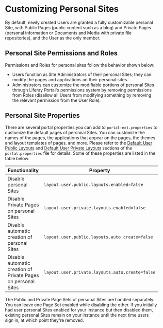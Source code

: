 # Customizing Personal Sites

By default, newly created Users are granted a fully customizable personal Site, with Public Pages (public content such as a blog) and Private Pages (personal information or Documents and Media with private file repositories), and the User as the only member.

## Personal Site Permissions and Roles

Permissions and Roles for personal sites follow the behavior shown below:

* Users function as Site Administrators of their personal Sites; they can modify the pages and applications on their personal sites.
* Administrators can customize the modifiable portions of personal Sites through Liferay Portal's permissions system by removing permissions from Roles (disallow all Users from modifying something by removing the relevant permission from the User Role).

## Personal Site Properties

There are several portal properties you can add to `portal-ext.properties` to customize the default pages of personal Sites. You can customize the names of the pages, the applications that appear on the pages, the themes and layout templates of pages, and more. Please refer to the [Default User Public Layouts](https://docs.liferay.com/portal/7.2-latest/propertiesdoc/portal.properties.html#Default%20User%20Public%20Layouts) and [Default User Private Layouts](https://docs.liferay.com/portal/7.2-latest/propertiesdoc/portal.properties.html#Default%20User%20Private%20Layouts) sections of the `portal.properties` file for details. Some of these properties are listed in the table below:

| Functionality | Property |
| --- | --- |
| Disable personal Sites | `layout.user.public.layouts.enabled=false`
| Disable Private Pages on personal Sites | `layout.user.private.layouts.enabled=false` |
| Disable automatic creation of personal Sites | `layout.user.public.layouts.auto.create=false`
| Disable automatic creation of Private Pages on personal Sites | `layout.user.private.layouts.auto.create=false` |

The Public and Private Page Sets of personal Sites are handled separately. You can leave one Page Set enabled while disabling the other. If you initially had user personal Sites enabled for your instance but then disabled them, existing personal Sites remain on your instance until the next time users sign in, at which point they're removed.

